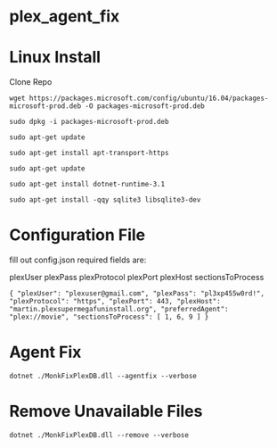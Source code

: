 # plex_agent_fix

# Linux Install

Clone Repo

`wget https://packages.microsoft.com/config/ubuntu/16.04/packages-microsoft-prod.deb -O packages-microsoft-prod.deb`

`sudo dpkg -i packages-microsoft-prod.deb`

`sudo apt-get update`

`sudo apt-get install apt-transport-https`

`sudo apt-get update`

`sudo apt-get install dotnet-runtime-3.1`

`sudo apt-get install -qqy sqlite3 libsqlite3-dev`

# Configuration File

fill out config.json
required fields are:

plexUser
plexPass
plexProtocol
plexPort
plexHost
sectionsToProcess

`{
  "plexUser": "plexuser@gmail.com",
  "plexPass": "pl3xp455w0rd!",
  "plexProtocol": "https",
  "plexPort": 443,
  "plexHost": "martin.plexsupermegafuninstall.org",
  "preferredAgent": "plex://movie",
  "sectionsToProcess": [
    1,
    6,
    9
  ]
}
`
# Agent Fix
`dotnet ./MonkFixPlexDB.dll --agentfix --verbose`

# Remove Unavailable Files
`dotnet ./MonkFixPlexDB.dll --remove --verbose`
